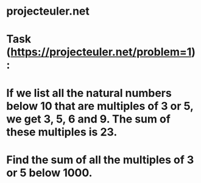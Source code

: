 # projecteuler.net 
#
# Task (https://projecteuler.net/problem=1):
#
#   If we list all the natural numbers below 10 that are multiples of 3 or 5, we get 3, 5, 6 and 9. The sum of these multiples is 23.
#   Find the sum of all the multiples of 3 or 5 below 1000.
#
